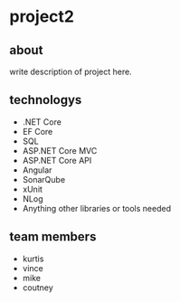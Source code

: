 # project2

## about
write description of project here. 

## technologys
+ .NET Core
+ EF Core
+ SQL
+ ASP.NET Core MVC
+ ASP.NET Core API
+ Angular
+ SonarQube
+ xUnit
+ NLog
+ Anything other libraries or tools needed


## team members
+ kurtis
+ vince
+ mike
+ coutney